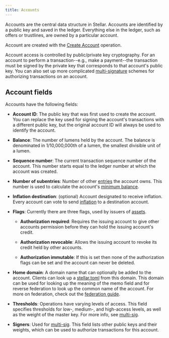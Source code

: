 ```yaml
---
title: Accounts
---
```


Accounts are the central data structure in Stellar. Accounts are identified by a public key and saved in the ledger.
Everything else in the ledger, such as offers or trustlines, are owned by a particular account.

Account are created with the [Create Account](./list-of-operations.md#create-account) operation. 

Account access is controlled by public/private key cryptography. For an account to perform a transaction--e.g., make a
payment--the transaction must be signed by the private key that corresponds to that account's public key. You can also
set up more complicated [multi-signature](./multi-sig.md) schemes for authorizing transactions on an account.


## Account fields

Accounts have the following fields:

- **Account ID**: The public key that was first used to create the account. You can replace the key used for signing the account's transactions with a different public key, but the original account ID will always be used to identify the account. 

- **Balance**: The number of lumens held by the account. The balance is denominated in 1/10,000,000th of a lumen, the smallest divisible unit of a lumen.

- **Sequence number**: The current transaction sequence number of the account. This number starts equal to the ledger number at which the account was created. 

- **Number of subentries**: Number of other [entries](./ledger.md#ledger-entries) the account owns. This number is used to calculate the account's [minimum balance](./fees.md#minimum-balance).

- **Inflation destination**: (optional) Account designated to receive inflation. Every account can vote to send [inflation](./inflation.md) to a destination account.  

- **Flags**: Currently there are three flags, used by issuers of [assets](./assets.md).

  - **Authorization required**: Requires the issuing account to give other accounts permission before they can hold the issuing account's credit.

  - **Authorization revocable**: Allows the issuing account to revoke its credit held by other accounts.

  - **Authorization immutable**: If this is set then none of the authorization flags can be set and the account can never be deleted.

- **Home domain**: A domain name that can optionally be added to the account. Clients can look up a [stellar.toml](./stellar-toml.md) from this domain. This domain can be used for looking up the meaning of the memo field and for reverse federation to look up the common name of the account. For more on federation, check out the [federation guide](./federation.md).

- **Thresholds**: Operations have varying levels of access. This field specifies thresholds for low-, medium-, and high-access levels, as well as the weight of the master key. For more info, see [multi-sig](./multi-sig.md).

- **Signers**: Used for [multi-sig](./multi-sig.md). This field lists other public keys and their weights, which can be used to authorize transactions for this account.


